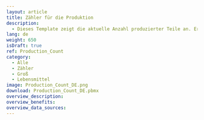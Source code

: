 ```yaml
---
layout: article
title: Zähler für die Produktion
description: 
  - Dieses Template zeigt die aktuelle Anzahl produzierter Teile an. Ersetzen Sie die Variable mit Ihrer Datenquelle und entfernen Sie das Script um es direkt nutzen zu können.
lang: de
weight: 650
isDraft: true
ref: Production_Count
category:
  - Alle
  - Zähler
  - Groß
  - Lebensmittel
image: Production_Count_DE.png
download: Production_Count_DE.pbmx
overview_description:
overview_benefits:
overview_data_sources:
---
```

